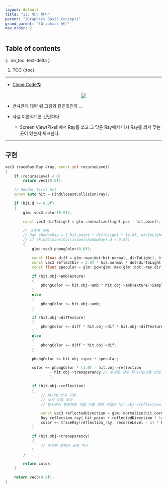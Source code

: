 ```yaml
---
layout: default
title: "13. 빛의 반사"
parent: "(Graphics Basic Concept)"
grand_parent: "(Graphics 😎)"
nav_order: 2
---
```


## Table of contents
{: .no_toc .text-delta }

1. TOC
{:toc}

---

* [Clone Code🌎](https://github.com/Arthur880708/DirectX11-Examples/tree/master/15_Reflection)

<p align="center">
  <img src="https://taehyungs-programming-blog.github.io/blog/assets/images/cpp/graphics/graphics-13-1.jpg"/>
</p>

* 반사란게 대략 위 그림과 같은것인데 ...

* 사실 이론적으론 간단하다 
    * Screen View(Pixel)에서 Ray를 쏘고 그 맞은 Ray에서 다시 Ray를 쏴서 맞는곳이 있는지 체크한다.

---

## 구현

```cpp
vec3 traceRay(Ray &ray, const int recurseLevel)
{
    if (recurseLevel < 0)
        return vec3(0.0f);

    // Render first hit
    const auto hit = FindClosestCollision(ray);

    if (hit.d >= 0.0f)
    {
        glm::vec3 color(0.0f);

        const vec3 dirToLight = glm::normalize(light.pos - hit.point);

        // 그림자 생략
        // Ray shadowRay = { hit.point + dirToLight * 1e-4f, dirToLight };
        // if (FindClosestCollision(shadowRay).d < 0.0f)
        {
            glm::vec3 phongColor(0.0f);

            const float diff = glm::max(dot(hit.normal, dirToLight), 0.0f);
            const vec3 reflectDir = 2.0f * hit.normal * dot(dirToLight, hit.normal) - dirToLight;
            const float specular = glm::pow(glm::max(glm::dot(-ray.dir, reflectDir), 0.0f), hit.obj->alpha);

            if (hit.obj->ambTexture)
            {
                phongColor += hit.obj->amb * hit.obj->ambTexture->SampleLinear(hit.uv);
            }
            else
            {
                phongColor += hit.obj->amb;
            }

            if (hit.obj->difTexture)
            {
                phongColor += diff * hit.obj->dif * hit.obj->difTexture->SampleLinear(hit.uv);
            }
            else
            {
                phongColor += diff * hit.obj->dif;
            }

            phongColor += hit.obj->spec * specular;

            color += phongColor * (1.0f - hit.obj->reflection 
                    - hit.obj->transparency // 투명할 경우 투과되는것을 반영
                    );

            if (hit.obj->reflection)
            {
                // 여기에 반사 구현
                // 수치 오류 주의
                // 반사광이 반환해준 색을 더할 때의 비율은 hit.obj->reflection

                const vec3 reflectedDirection = glm::normalize(hit.normal * 2.0f * dot(-ray.dir, hit.normal) + ray.dir);
                Ray reflection_ray{ hit.point + reflectedDirection * 1e-4f, reflectedDirection };
                color += traceRay(reflection_ray, recurseLevel - 1) * hit.obj->reflection;
            }

            if (hit.obj->transparency)
            {
                // 투명한 물체의 굴절 처리
            }
        }

        return color;
    }

    return vec3(0.0f);
}
```
